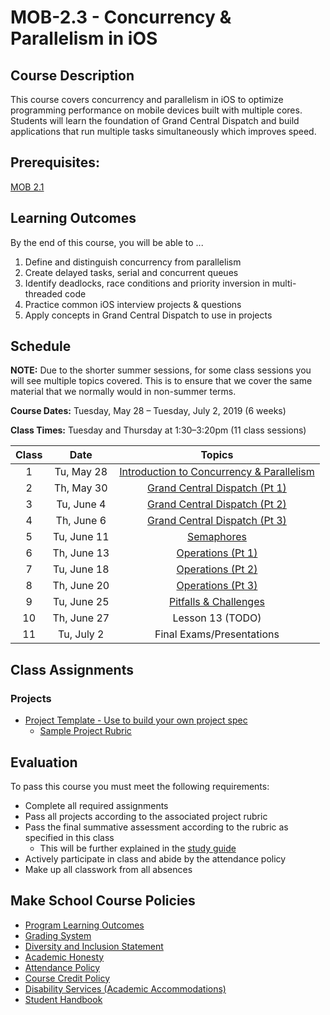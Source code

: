 # MOB-2.3 - Concurrency & Parallelism in iOS

## Course Description
This course covers concurrency and parallelism in iOS to optimize programming performance on mobile devices built with multiple cores. Students will learn the foundation of Grand Central Dispatch and build applications that run multiple tasks simultaneously which improves speed.

## Prerequisites:  

[MOB 2.1](https://github.com/Make-School-Courses/MOB-2.1-Local-Persistence-in-iOS)


## Learning Outcomes

By the end of this course, you will be able to ...

1. Define and distinguish concurrency from parallelism
1. Create delayed tasks, serial and concurrent queues
1. Identify deadlocks, race conditions and priority inversion in multi-threaded code
1. Practice common iOS interview projects & questions
1. Apply concepts in Grand Central Dispatch to use in projects

## Schedule

**NOTE:** Due to the shorter summer sessions, for some class sessions you will see multiple topics covered. This is to ensure that we cover the same material that we normally would in non-summer terms.

**Course Dates:** Tuesday, May 28 – Tuesday, July 2, 2019 (6 weeks)

**Class Times:** Tuesday and Thursday at 1:30–3:20pm (11 class sessions)

| Class |          Date          |                 Topics                  |
|:-----:|:----------------------:|:---------------------------------------:|
|  1 |  Tu, May 28                        | [Introduction to Concurrency & Parallelism] |
|  2 |  Th, May 30                       | [Grand Central Dispatch (Pt 1)] |
|  3 |  Tu, June 4                        | [Grand Central Dispatch (Pt 2)]  |
|  4 |  Th, June 6                      | [Grand Central Dispatch (Pt 3)]  |
|  5 |  Tu, June 11                       | [Semaphores] |
|  6 |  Th, June 13                      | [Operations (Pt 1)] |
|  7 |  Tu, June 18                      | [Operations (Pt 2)] |
|  8 |  Th, June 20                      |  [Operations (Pt 3)] |
|  9 |  Tu, June 25                       | [Pitfalls & Challenges]|
| 10 |  Th, June 27                        | Lesson 13 (TODO) |
| 11 |  Tu, July 2                       | Final Exams/Presentations |  

[Introduction to Concurrency & Parallelism]: Lessons/01-Intro-Concurrency-&-Parallelism/Lesson1.md
[Grand Central Dispatch (Pt 1)]: Lessons/02-Grand-Central_Dispatch-Pt1/Lesson2.md
[Grand Central Dispatch (Pt 2)]: Lessons/03-Grand-Central_Dispatch-Pt2/Lesson3.md
[Grand Central Dispatch (Pt 3)]: Lessons/04-Grand-Central_Dispatch-Pt3/Lesson4.md
[Semaphores]: Lessons/05-Semaphores/Readme.md
[Operations (Pt 1)]: Lessons/06-Operations-Pt1/Lesson6.md
[Operations (Pt 2)]: Lessons/07-Operations-Pt2/Lesson7.md
[Operations (Pt 3)]:Lessons/08-Operations-Pt3/Lesson8.md
[Pitfalls & Challenges]: Lessons/09-Pitfalls-Challenges/Lesson9.md
[xxxx]: Lessons/xxx/LessonX.md
[xxxx]: Lessons/xxx/LessonX.md


## Class Assignments

### Projects

- [Project Template - Use to build your own project spec](https://docs.google.com/document/d/1j4ualsYjrd-7ePdyP3KU03xrpg41k1AoSU0YKkx9_I8/edit?usp=sharing)
    -   [Sample Project Rubric](Sample_Rubric.md)

## Evaluation

To pass this course you must meet the following requirements:

- Complete all required assignments
- Pass all projects according to the associated project rubric
- Pass the final summative assessment according to the rubric as specified in this class
    - This will be further explained in the [study guide](ADD_STUDY_GUIDE_LNK)
- Actively participate in class and abide by the attendance policy
- Make up all classwork from all absences

## Make School Course Policies

- [Program Learning Outcomes](https://make.sc/program-learning-outcomes)
- [Grading System](https://make.sc/grading-system)
- [Diversity and Inclusion Statement](https://make.sc/diversity-and-inclusion-statement)
- [Academic Honesty](https://make.sc/academic-honesty-policy)
- [Attendance Policy](https://make.sc/attendance-policy)
- [Course Credit Policy](https://make.sc/course-credit-policy)
- [Disability Services (Academic Accommodations)](https://make.sc/disability-services)
- [Student Handbook](https://make.sc/student-handbook)
